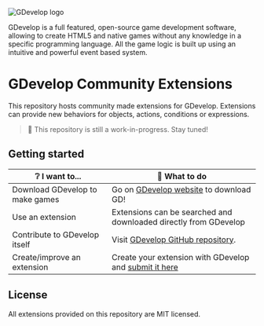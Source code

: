 ![GDevelop logo](https://raw.githubusercontent.com/4ian/GDevelop/master/Core/docs/images/gdlogo.png "GDevelop logo")

GDevelop is a full featured, open-source game development software, allowing to create HTML5 and native games without any knowledge in a specific programming language. All the game logic is built up using an intuitive and powerful event based system.

# GDevelop Community Extensions

This repository hosts community made extensions for GDevelop. Extensions can provide new behaviors for objects, actions, conditions or expressions.

> 🚧 This repository is still a work-in-progress. Stay tuned!

## Getting started 

| ❔ I want to... | 🚀 What to do |
| --- | --- |
| Download GDevelop to make games | Go on [GDevelop website](https://gdevelop-app.com) to download GD! |
| Use an extension | Extensions can be searched and downloaded directly from GDevelop |
| Contribute to GDevelop itself | Visit [GDevelop GitHub repository](https://github.com/4ian/GDevelop). |
| Create/improve an extension | Create your extension with GDevelop and [submit it here](https://github.com/4ian/GDevelop-extensions/issues/new/choose) |

## License

All extensions provided on this repository are MIT licensed.
